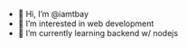 - 👋 Hi, I’m @iamtbay
- 👀 I’m interested in web development
- 🌱 I’m currently learning backend w/ nodejs

<!---
iamtbay/iamtbay is a ✨ special ✨ repository because its `README.md` (this file) appears on your GitHub profile.
You can click the Preview link to take a look at your changes.
--->
